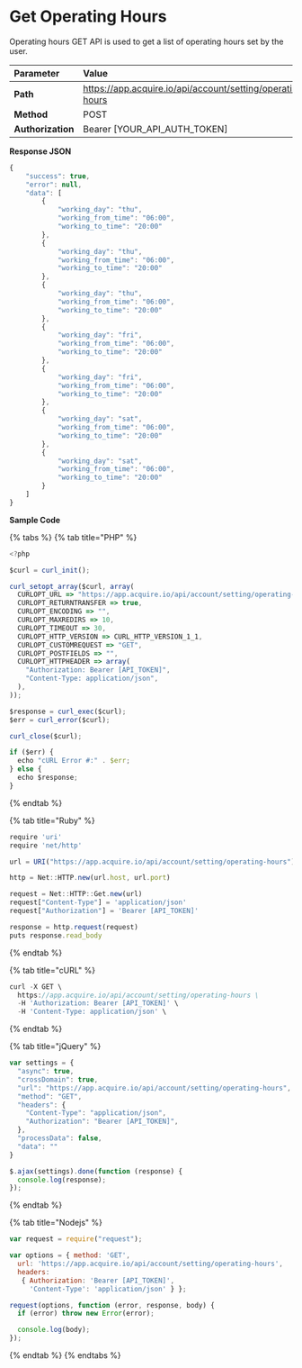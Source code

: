 # Get Operating Hours

Operating hours GET API is used to get a list of operating hours set by the user.

| Parameter | Value |
| :--- | :--- |
| **Path** | https://app.acquire.io/api/account/setting/operating-hours |
| **Method** | POST |
| **Authorization** | Bearer \[YOUR\_API\_AUTH\_TOKEN\] |

**Response JSON**

```javascript
{
    "success": true,
    "error": null,
    "data": [
        {
            "working_day": "thu",
            "working_from_time": "06:00",
            "working_to_time": "20:00"
        },
        {
            "working_day": "thu",
            "working_from_time": "06:00",
            "working_to_time": "20:00"
        },
        {
            "working_day": "thu",
            "working_from_time": "06:00",
            "working_to_time": "20:00"
        },
        {
            "working_day": "fri",
            "working_from_time": "06:00",
            "working_to_time": "20:00"
        },
        {
            "working_day": "fri",
            "working_from_time": "06:00",
            "working_to_time": "20:00"
        },
        {
            "working_day": "sat",
            "working_from_time": "06:00",
            "working_to_time": "20:00"
        },
        {
            "working_day": "sat",
            "working_from_time": "06:00",
            "working_to_time": "20:00"
        }
    ]
}
```

**Sample Code**

{% tabs %}
{% tab title="PHP" %}
```javascript
<?php

$curl = curl_init();

curl_setopt_array($curl, array(
  CURLOPT_URL => "https://app.acquire.io/api/account/setting/operating-hours",
  CURLOPT_RETURNTRANSFER => true,
  CURLOPT_ENCODING => "",
  CURLOPT_MAXREDIRS => 10,
  CURLOPT_TIMEOUT => 30,
  CURLOPT_HTTP_VERSION => CURL_HTTP_VERSION_1_1,
  CURLOPT_CUSTOMREQUEST => "GET",
  CURLOPT_POSTFIELDS => "",
  CURLOPT_HTTPHEADER => array(
    "Authorization: Bearer [API_TOKEN]",
    "Content-Type: application/json",
  ),
));

$response = curl_exec($curl);
$err = curl_error($curl);

curl_close($curl);

if ($err) {
  echo "cURL Error #:" . $err;
} else {
  echo $response;
}
```
{% endtab %}

{% tab title="Ruby" %}
```javascript
require 'uri'
require 'net/http'

url = URI("https://app.acquire.io/api/account/setting/operating-hours")

http = Net::HTTP.new(url.host, url.port)

request = Net::HTTP::Get.new(url)
request["Content-Type"] = 'application/json'
request["Authorization"] = 'Bearer [API_TOKEN]'

response = http.request(request)
puts response.read_body
```
{% endtab %}

{% tab title="cURL" %}
```javascript
curl -X GET \
  https://app.acquire.io/api/account/setting/operating-hours \
  -H 'Authorization: Bearer [API_TOKEN]' \
  -H 'Content-Type: application/json' \
```
{% endtab %}

{% tab title="jQuery" %}
```javascript
var settings = {
  "async": true,
  "crossDomain": true,
  "url": "https://app.acquire.io/api/account/setting/operating-hours",
  "method": "GET",
  "headers": {
    "Content-Type": "application/json",
    "Authorization": "Bearer [API_TOKEN]",
  },
  "processData": false,
  "data": ""
}

$.ajax(settings).done(function (response) {
  console.log(response);
});
```
{% endtab %}

{% tab title="Nodejs" %}
```javascript
var request = require("request");

var options = { method: 'GET',
  url: 'https://app.acquire.io/api/account/setting/operating-hours',
  headers: 
   { Authorization: 'Bearer [API_TOKEN]',
     'Content-Type': 'application/json' } };

request(options, function (error, response, body) {
  if (error) throw new Error(error);

  console.log(body);
});

```
{% endtab %}
{% endtabs %}

